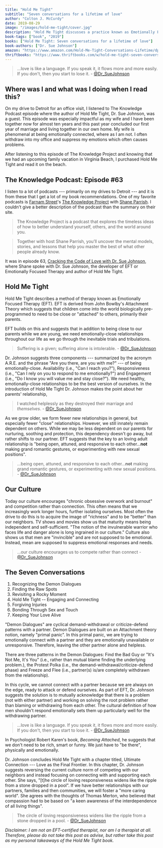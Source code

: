 ```yaml
---
title: "Hold Me Tight"
subtitle: "Seven conversations for a lifetime of love"
author: "Colton J. McCurdy"
date: 2019-08-29
image: "/images/hold-me-tight/cover.jpg"
description: "Hold Me Tight discusses a practice known as Emotionally Focused Therapy or EFT for short. EFT is heavily based on John Bowlby's Attachment Theory. The basis of both EFT and Attachment Theory is the innate need for connections and closeness with others. In Hold Me Tight, author Dr. Sue Johnson discusses EFT in the context of couples with many real world conversations. She also describes how EFT can be a solution for what she calls 'Demon Dialogues' or cyclical arguments where individuals are indirectly demanding each other's attention and love."
book-tags: ["book", "2019"]
books: ["Hold Me Tight: Seven conversations for a lifetime of love"]
book-authors: ["Dr. Sue Johnson"]
amazon: "https://www.amazon.com/Hold-Me-Tight-Conversations-Lifetime/dp/031611300X"
thriftbooks: "https://www.thriftbooks.com/w/hold-me-tight-seven-conversations-for-a-lifetime-of-love_sue-johnson/248702/#isbn=031611300X&idiq=4032793"
---
```


> ...love is like a language. If you speak it, it flows more and more easily. If you don't, then you start to lose it. - [@Dr_SueJohnson](https://twitter.com/Dr_SueJohnson)

## Where was I and what was I doing when I read this?

On my drive to Detroit for an office visit, I listened to The Knowledge Podcast episode where the author of Hold Me Tight, Dr. Sue Johnson,
was a guest. This episode was especially impactful as my wife and I have been together
now for almost ten years and this past year concluded our first year of marriage
and living together in our own home. My wife is phenomenal at being emotionally
connected, where as I am not. I often withdraw into my office and suppress my emotions which often causes problems.

After listening to this episode of The Knowledge Project and knowing that we had
an upcoming family vacation in Virginia Beach, I purchased Hold Me Tight and read it on the
beach.

## The Knowledge Podcast: Episode #63

I listen to a lot of podcasts --- primarily on my drives to Detroit --- and it is from these that I get a lot of my book recommendations.
One of my favorite podcasts is [Farnam Street](https://twitter.com/farnamstreet?)'s
[The Knowledge Project](https://fs.blog/the-knowledge-project/) with [Shane Parrish](https://twitter.com/ShaneAParrish).
I couldn't give a better description of the podcast than the summary on their site.

> The Knowledge Project is a podcast that explores the timeless ideas of how
to better understand yourself, others, and the world around you.

> Together with host Shane Parrish, you’ll uncover the mental models, stories,
and lessons that help you master the best of what other people already know.

It was in episode 63, [Cracking the Code of Love with Dr. Sue Johnson](https://fs.blog/sue-johnson/),
where Shane spoke with Dr. Sue Johnson, the developer of EFT or Emotionally Focused Therapy
and author of Hold Me Tight.

## Hold Me Tight

Hold Me Tight describes a method of therapy known as Emotionally Focused Therapy (EFT).
EFT is derived from John Bowlby's Attachment Theory which suggests that children
come into the world biologically pre-programmed to need to be close or "attached"
to others, primarily their parents.

EFT builds on this and suggests that in addition
to being close to our parents while we are young, we need emotionally-close relationships
throughout our life as we go through the inevitable trials and tribulations.

> Suffering is a given; suffering alone is intolerable. - [@Dr_SueJohnson](https://twitter.com/Dr_SueJohnson)

Dr. Johnson suggests three components --- summarized by the acronym A.R.E. and the phrase
"Are you there, are you with me?" --- of being emotionally-close. Availability (i.e., "Can I reach you?"),
Responsiveness (i.e., "Can I rely on you to respond to me emotionally?") and Engagement (i.e., "Do I know you will value me and stay close?").
We need healthy, emotionally-close relationships to be the best version of ourselves. In the introduction of
Hold Me Tight Dr. Johnson makes the point about her parents' relationship,

> I watched helplessly as they destroyed their marriage and _themselves_. - [@Dr_SueJohnson](https://twitter.com/Dr_SueJohnson)


As we grow older, we form fewer new relationships in general, but especially fewer "close" relationships.
However, we still innately remain dependent on others. While we may be less dependent on our parents for nurturing, soothing
and protection, this dependency doesn't go away, but rather shifts to our partner.
EFT suggests that the key to an loving adult relationship is "being open, attuned, and responsive
to each other...**not** making grand romantic gestures, or experimenting with new sexual positions".

> ...being open, attuned, and responsive to each other...**not** making grand romantic gestures, or experimenting with new sexual positions. - [@Dr_SueJohnson](https://twitter.com/Dr_SueJohnson)

## Our Culture

Today our culture encourages "chronic obsessive overwork and burnout" and competition
rather than connection. This often means that we increasingly work longer hours, further isolating ourselves.
Most often the drive to do this is to acquire the image of "richness" and to be
"better" than our neighbors.
TV shows and movies show us that maturity means being independent and self-sufficient.
"The notion of the invulnerable warrior who faces life and danger alone is long ingrained in our culture."
Culture also shows us that men are "invincible" and are not supposed to be emotional.
Instead, mean are supposed to suppress emotional responses and needs.

> ...our culture encourages us to compete rather than connect - [@Dr_SueJohnson](https://twitter.com/Dr_SueJohnson)

## The Seven Conversations

1. Recognizing the Demon Dialogues
2. Finding the Raw Spots
3. Revisiting a Rocky Moment
4. Hold Me Tight -- Engaging and Connecting
5. Forgiving Injuries
6. Bonding Through Sex and Touch
7. Keeping Your Love Alive

"Demon Dialogues" are cyclical demand-withdrawal or criticize-defend patterns with a partner. Demon Dialogues
are built on an Attachment theory notion, namely "primal panic". In this primal panic,
we are trying to emotionally connect with a partner and they are emotionally unavailable or unresponsive.
Therefore, leaving the other partner alone and helpless.

There are three patterns in the Demon Dialogues: Find the Bad Guy or "It's Not Me, It's You"
(i.e., rather than mutual blame finding the underlying problem.), the Protest Polka (i.e., the demand-withdrawal/criticize-defend phase) and
Freeze and Flee (i.e., partner(s) is/are completely withdrawn from the relationship).

In this cycle, we cannot connect with a partner because we are always on the edge, ready
to attack or defend ourselves. As part of EFT, Dr. Johnson suggests the solution is to
mutually acknowledge that there is a problem (not with either partner) and working
on solving the root problem rather than blaming or withdrawing from each other.
The cultural definition of how men shouldn't respond emotionally sets them up
particularly well for the withdrawing partner.

> ...love is like a language. If you speak it, it flows more and more easily. If you don't, then you start to lose it. - [@Dr_SueJohnson](https://twitter.com/Dr_SueJohnson)

In Psychologist Robert Karen's book, _Becoming Attached_, he suggests that we don't
need to be rich, smart or funny. We just have to "be there", physically and emotionally.

Dr. Johnson concludes Hold Me Tight with a chapter titled, Ultimate Connection --- Love as the Final Frontier.
In this chapter, Dr. Johnson suggests reversing the current culture norm of competing
with our neighbors and instead focusing on connecting with and supporting each other.
She says, "[t]he circle of loving responsiveness widens like the ripple from a stone dropped in a pool".
If we have better relationships with our partners, families and then communities,
we will foster a "more caring world". She agrees with the thoughts of Thomas Merton,
who believed that compassion had to be based on "a keen awareness of the interdependence of all living things".


> The circle of loving responsiveness widens like the ripple from a stone dropped in a pool. - [@Dr_SueJohnson](https://twitter.com/Dr_SueJohnson)

_Disclaimer: I am not an EFT-certified therapist, nor am I a therapist at all. Therefore, please
do not take this post as advise, but rather take this post as my personal takeaways of
the Hold Me Tight book._
